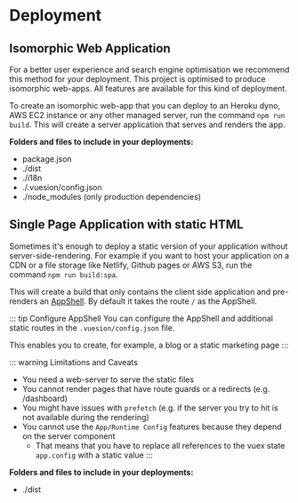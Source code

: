# Deployment

## Isomorphic Web Application

For a better user experience and search engine optimisation we recommend this method for your deployment.
This project is optimised to produce isomorphic web-apps. All features are available for this kind of deployment.

To create an isomorphic web-app that you can deploy to an Heroku dyno, AWS EC2 instance or any other managed server,
run the command `npm run build`. This will create a server application that serves and renders the app.

**Folders and files to include in your deployments:**

- package.json
- ./dist
- ./i18n
- ./.vuesion/config.json
- ./node_modules (only production dependencies)

## Single Page Application with static HTML

Sometimes it's enough to deploy a static version of your application without server-side-rendering.
For example if you want to host your application on a CDN or a file storage like Netlify, Github pages or AWS S3, run the command `npm run build:spa`.

This will create a build that only contains the client side application and pre-renders an [AppShell](https://developers.google.com/web/fundamentals/architecture/app-shell).
By default it takes the route `/` as the AppShell.

::: tip Configure AppShell
You can configure the AppShell and additional static routes in the `.vuesion/config.json` file.

This enables you to create, for example, a blog or a static marketing page
:::

::: warning Limitations and Caveats

- You need a web-server to serve the static files
- You cannot render pages that have route guards or a redirects (e.g. /dashboard)
- You might have issues with `prefetch` (e.g. if the server you try to hit is not available during the rendering)
- You cannot use the `App/Runtime Config` features because they depend on the server component
  - That means that you have to replace all references to the vuex state `app.config` with a static value
    :::

**Folders and files to include in your deployments:**

- ./dist
